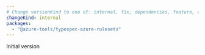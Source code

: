 ```yaml
---
# Change versionKind to one of: internal, fix, dependencies, feature, deprecation, breaking
changeKind: internal
packages:
  - "@azure-tools/typespec-azure-rulesets"
---
```


Initial version
